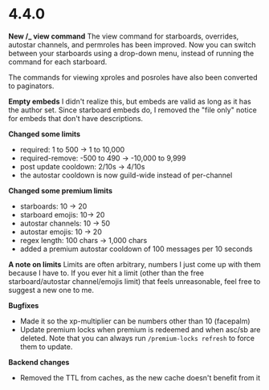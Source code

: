 # 4.4.0

**New /\_ view command** The view command for starboards, overrides, autostar channels, and permroles has been improved. Now you can switch between your starboards using a drop-down menu, instead of running the command for each starboard.

The commands for viewing xproles and posroles have also been converted to paginators.

**Empty embeds** I didn't realize this, but embeds are valid as long as it has the author set. Since starboard embeds do, I removed the "file only" notice for embeds that don't have descriptions.

**Changed some limits**

* required: 1 to 500 -> 1 to 10,000
* required-remove: -500 to 490 -> -10,000 to 9,999
* post update cooldown: 2/10s -> 4/10s
* the autostar cooldown is now guild-wide instead of per-channel

**Changed some premium limits**

* starboards: 10 -> 20
* starboard emojis: 10-> 20
* autostar channels: 10 -> 50
* autostar emojis: 10 -> 20
* regex length: 100 chars -> 1,000 chars
* added a premium autostar cooldown of 100 messages per 10 seconds

**A note on limits** Limits are often arbitrary, numbers I just come up with them because I have to. If you ever hit a limit (other than the free starboard/autostar channel/emojis limit) that feels unreasonable, feel free to suggest a new one to me.

**Bugfixes**

* Made it so the xp-multiplier can be numbers other than 10 (facepalm)
* Update premium locks when premium is redeemed and when asc/sb are deleted. Note that you can always run `/premium-locks refresh` to force them to update.

**Backend changes**

* Removed the TTL from caches, as the new cache doesn't benefit from it
